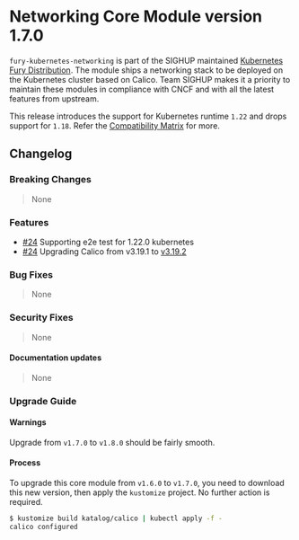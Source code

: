 # Networking Core Module version 1.7.0

`fury-kubernetes-networking` is part of the SIGHUP maintained [Kubernetes Fury Distribution](https://github.com/sighupio/fury-distribution). The module ships a networking stack to be deployed on the Kubernetes cluster based on Calico. Team SIGHUP makes it a priority to maintain these modules in compliance with CNCF and with all the latest features from upstream.

This release introduces the support for Kubernetes runtime `1.22` and drops support for `1.18`. Refer the [Compatibility Matrix](https://github.com/sighupio/fury-kubernetes-networking#compatibility) for more.

## Changelog

### Breaking Changes
> None
### Features
- [#24](https://github.com/sighupio/fury-kubernetes-networking/pull/39) Supporting e2e test for 1.22.0 kubernetes
- [#24](https://github.com/sighupio/fury-kubernetes-networking/pull/24) Upgrading Calico from v3.19.1 to [v3.19.2](https://github.com/projectcalico/calico/releases/tag/v3.19.2)
### Bug Fixes
> None
### Security Fixes
> None
#### Documentation updates
> None

### Upgrade Guide

#### Warnings

Upgrade from `v1.7.0` to `v1.8.0` should be fairly smooth.

#### Process

To upgrade this core module from `v1.6.0` to `v1.7.0`, you need to download this new version, then apply the `kustomize` project. No further action is required.

```bash
$ kustomize build katalog/calico | kubectl apply -f -
calico configured
```

